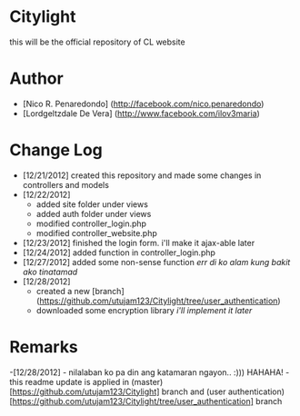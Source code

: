 Citylight
=============

this will be the official repository of CL website 

Author
==================

- [Nico R. Penaredondo] (http://facebook.com/nico.penaredondo)
- [Lordgeltzdale De Vera] (http://www.facebook.com/ilov3maria) 

Change Log 
=================
- [12/21/2012] created this repository and made some changes in controllers and models
- [12/22/2012] 
	- added site folder under views
	- added auth folder under views
	- modified controller_login.php
	- modified controller_website.php
- [12/23/2012] finished the login form. i'll make it ajax-able later
- [12/24/2012] added function in controller_login.php
- [12/27/2012] added some non-sense function *err di ko alam kung bakit ako tinatamad*
- [12/28/2012] 
	- created a new [branch] (https://github.com/utujam123/Citylight/tree/user_authentication)
	- downloaded some encryption library *i'll implement it later*
	

Remarks
=================
 -[12/28/2012]
 	- nilalaban ko pa din ang katamaran ngayon.. :))) HAHAHA! 
 	- this readme update is applied in (master) [https://github.com/utujam123/Citylight] branch and (user authentication) [https://github.com/utujam123/Citylight/tree/user_authentication] branch
